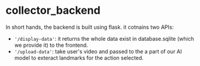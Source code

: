 # collector_backend
 In short hands, the backend is built using flask. 
 it cotnains two APIs:
- `'/display-data'`: it returns the whole data exist in database.sqlite (which we provide it) to the frontend.
- `'/upload-data'`: take user's video and passed to the a part of our AI model to exteract landmarks for the action selected.
